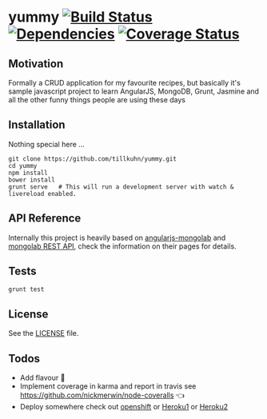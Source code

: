 yummy [![Build Status](https://travis-ci.org/tillkuhn/yummy.svg?branch=master)](https://travis-ci.org/tillkuhn/yummy) [![Dependencies](https://david-dm.org/tillkuhn/yummy.svg)](https://david-dm.org/tillkuhn/yummy#info=dependencies&view=table) [![Coverage Status](https://coveralls.io/repos/tillkuhn/yummy/badge.svg)](https://coveralls.io/r/tillkuhn/yummy)
=====

Motivation
-----
Formally a CRUD application for my favourite recipes, but basically it's sample javascript project to learn AngularJS, MongoDB, Grunt, Jasmine and all the other funny things people are using these days

Installation
----------------
Nothing special here ...

    git clone https://github.com/tillkuhn/yummy.git
    cd yummy
    npm install
    bower install
    grunt serve   # This will run a development server with watch & livereload enabled.

API Reference
------
Internally this project is heavily based on [angularjs-mongolab](https://github.com/pkozlowski-opensource/angularjs-mongolab) and [mongolab REST API](http://docs.mongolab.com/data-api/), check the information on their pages for details.

Tests
-----

    grunt test

License
------
See the [LICENSE](https://github.com/tillkuhn/yummy/blob/master/LICENSE) file.

Todos
----
* Add flavour :sparkling_heart:
* Implement coverage in karma and report in travis see https://github.com/nickmerwin/node-coveralls :point_left:
* Deploy somewhere check out [openshift](https://blog.openshift.com/getting-started-with-mongodb-on-nodejs-on-openshift/) or [Heroku1](http://www.sitepoint.com/deploying-yeomanangular-app-heroku/) or [Heroku2](http://cloud.dzone.com/articles/how-deploy-angularjs-app)
